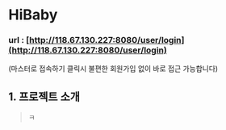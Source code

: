 # HiBaby
### url : [http://118.67.130.227:8080/user/login](http://118.67.130.227:8080/user/login)
(마스터로 접속하기 클릭시 불편한 회원가입 없이 바로 접근 가능합니다)


## 1. 프로젝트 소개   
   
   
> ㅋ
>
>
